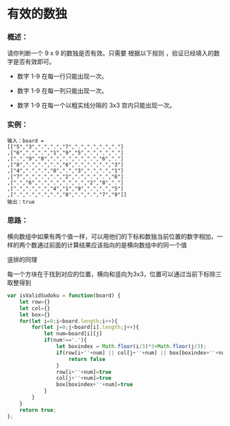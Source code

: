# 有效的数独

### 概述：

请你判断一个 9 x 9 的数独是否有效。只需要 根据以下规则 ，验证已经填入的数字是否有效即可。

- 数字 1-9 在每一行只能出现一次。

- 数字 1-9 在每一列只能出现一次。
- 数字 1-9 在每一个以粗实线分隔的 3x3 宫内只能出现一次。

### 实例：

```
输入：board = 
[["5","3",".",".","7",".",".",".","."]
,["6",".",".","1","9","5",".",".","."]
,[".","9","8",".",".",".",".","6","."]
,["8",".",".",".","6",".",".",".","3"]
,["4",".",".","8",".","3",".",".","1"]
,["7",".",".",".","2",".",".",".","6"]
,[".","6",".",".",".",".","2","8","."]
,[".",".",".","4","1","9",".",".","5"]
,[".",".",".",".","8",".",".","7","9"]]
输出：true
```

### 思路：

横向数组中如果有两个值一样，可以用他们的下标和数独当前位置的数字相加，一样的两个数通过前面的计算结果应该指向的是横向数组中的同一个值

竖排的同理

每一个方块在于找到对应的位置，横向和竖向为3x3，位置可以通过当前下标除三取整得到

```js
var isValidSudoku = function(board) {
    let row={}
    let col={}
    let box={}
    for(let i=0;i<board.length;i++){
        for(let j=0;j<board[i].length;j++){
            let num=board[i][j]
            if(num!=='.'){
                let boxindex = Math.floor(i/3)*3+Math.floor(j/3);
                if(row[i+''+num] || col[j+''+num] || box[boxindex+''+num] ){
                    return false
                }
                row[i+''+num]=true
                col[j+''+num]=true
                box[boxindex+''+num]=true
            }
        }
    }
    return true;
};
```

